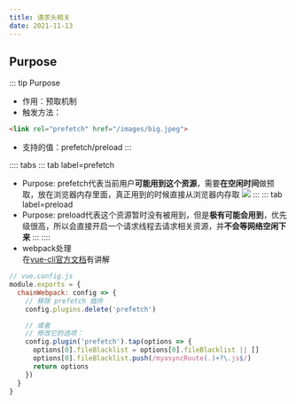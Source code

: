 ```yaml
---
title: 请求头相关
date: 2021-11-13
---
```

## Purpose
::: tip Purpose
* 作用：预取机制
* 触发方法：
```html
<link rel="prefetch" href="/images/big.jpeg">
```
* 支持的值：prefetch/preload
:::

:::: tabs
::: tab label=prefetch
* Purpose: prefetch代表当前用户**可能用到这个资源**，需要**在空闲时间**做预取，放在浏览器内存里面，真正用到的时候直接从浏览器内存取
![](./assets/prefetch.png)
:::
::: tab label=preload
* Purpose: preload代表这个资源暂时没有被用到，但是**极有可能会用到**，优先级很高，所以会直接开启一个请求线程去请求相关资源，并**不会等网络空闲下来**
:::
::::
* webpack处理  
在[vue-cli官方文档](https://cli.vuejs.org/zh/guide/html-and-static-assets.html#preload)有讲解
```js
// vue.config.js
module.exports = {
  chainWebpack: config => {
    // 移除 prefetch 插件
    config.plugins.delete('prefetch')

    // 或者
    // 修改它的选项：
    config.plugin('prefetch').tap(options => {
      options[0].fileBlacklist = options[0].fileBlacklist || []
      options[0].fileBlacklist.push(/myasyncRoute(.)+?\.js$/)
      return options
    })
  }
}
```